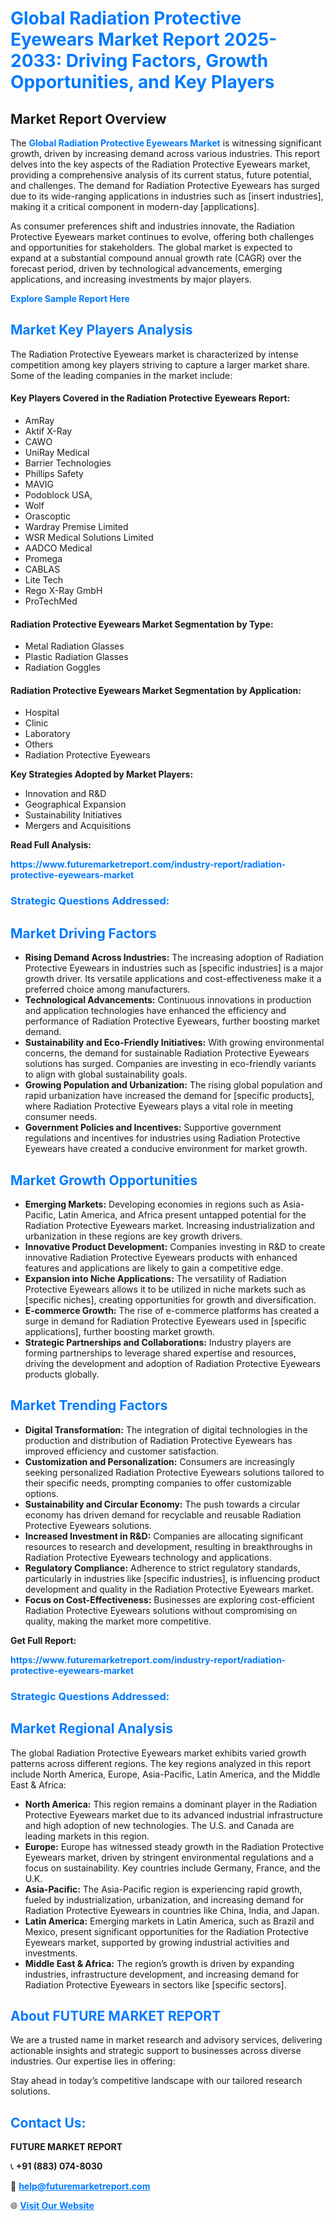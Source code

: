 <h1 style="color: #007BFF;">Global Radiation Protective Eyewears Market Report 2025-2033: Driving Factors, Growth Opportunities, and Key Players</h1>

<section id="overview">
<h2>Market Report Overview</h2>
<p>The <a href="https://www.futuremarketreport.com/industry-report/radiation-protective-eyewears-market" style="color: #007BFF; text-decoration: none;"><strong>Global Radiation Protective Eyewears Market</strong></a> is witnessing significant growth, driven by increasing demand across various industries. This report delves into the key aspects of the Radiation Protective Eyewears market, providing a comprehensive analysis of its current status, future potential, and challenges. The demand for Radiation Protective Eyewears has surged due to its wide-ranging applications in industries such as [insert industries], making it a critical component in modern-day [applications].</p>
<p>As consumer preferences shift and industries innovate, the Radiation Protective Eyewears market continues to evolve, offering both challenges and opportunities for stakeholders. The global market is expected to expand at a substantial compound annual growth rate (CAGR) over the forecast period, driven by technological advancements, emerging applications, and increasing investments by major players.</p>
</section>

<section id="overview">
<p><a href="https://www.futuremarketreport.com/request-sample/reportId=123491" style="color: #007BFF; text-decoration: none;"><strong>Explore Sample Report Here</strong></a></p>
</section>

<section id="key-players">
<h2 style="color: #007BFF;">Market Key Players Analysis</h2>
<p>The Radiation Protective Eyewears market is characterized by intense competition among key players striving to capture a larger market share. Some of the leading companies in the market include:</p>
<h4>Key Players Covered in the Radiation Protective Eyewears Report:</h4>
<ul><li>AmRay</li><li>Aktif X-Ray</li><li>CAWO</li><li>UniRay Medical</li><li>Barrier Technologies</li><li>Phillips Safety</li><li>MAVIG</li><li>Podoblock USA,</li><li>Wolf</li><li>Orascoptic</li><li>Wardray Premise Limited</li><li>WSR Medical Solutions Limited</li><li>AADCO Medical</li><li>Promega</li><li>CABLAS</li><li>Lite Tech</li><li>Rego X-Ray GmbH</li><li>ProTechMed</li></ul>
<h4>Radiation Protective Eyewears Market Segmentation by Type:</h4>
<ul><li>Metal Radiation Glasses</li><li>Plastic Radiation Glasses</li><li>Radiation Goggles</li></ul>

<h4>Radiation Protective Eyewears Market Segmentation by Application:</h4>
<ul><li>Hospital</li><li>Clinic</li><li>Laboratory</li><li>Others</li><li>Radiation Protective Eyewears</li></ul>
<p><strong>Key Strategies Adopted by Market Players:</strong></p>
<ul>
<li>Innovation and R&D</li>
<li>Geographical Expansion</li>
<li>Sustainability Initiatives</li>
<li>Mergers and Acquisitions</li>
</ul>
</section>

<section>
<p><strong>Read Full Analysis: </strong></p><a href="https://www.futuremarketreport.com/industry-report/radiation-protective-eyewears-market" style="color: #007BFF; text-decoration: none;"><strong>https://www.futuremarketreport.com/industry-report/radiation-protective-eyewears-market</strong></a>
<h3 style="color: #007BFF;">Strategic Questions Addressed:</h3>
</section>

<section id="driving-factors">
<h2 style="color: #007BFF;">Market Driving Factors</h2>
<ul>
<li><strong>Rising Demand Across Industries:</strong> The increasing adoption of Radiation Protective Eyewears in industries such as [specific industries] is a major growth driver. Its versatile applications and cost-effectiveness make it a preferred choice among manufacturers.</li>
<li><strong>Technological Advancements:</strong> Continuous innovations in production and application technologies have enhanced the efficiency and performance of Radiation Protective Eyewears, further boosting market demand.</li>
<li><strong>Sustainability and Eco-Friendly Initiatives:</strong> With growing environmental concerns, the demand for sustainable Radiation Protective Eyewears solutions has surged. Companies are investing in eco-friendly variants to align with global sustainability goals.</li>
<li><strong>Growing Population and Urbanization:</strong> The rising global population and rapid urbanization have increased the demand for [specific products], where Radiation Protective Eyewears plays a vital role in meeting consumer needs.</li>
<li><strong>Government Policies and Incentives:</strong> Supportive government regulations and incentives for industries using Radiation Protective Eyewears have created a conducive environment for market growth.</li>
</ul>
</section>

<section id="growth-opportunities">
<h2 style="color: #007BFF;">Market Growth Opportunities</h2>
<ul>
<li><strong>Emerging Markets:</strong> Developing economies in regions such as Asia-Pacific, Latin America, and Africa present untapped potential for the Radiation Protective Eyewears market. Increasing industrialization and urbanization in these regions are key growth drivers.</li>
<li><strong>Innovative Product Development:</strong> Companies investing in R&D to create innovative Radiation Protective Eyewears products with enhanced features and applications are likely to gain a competitive edge.</li>
<li><strong>Expansion into Niche Applications:</strong> The versatility of Radiation Protective Eyewears allows it to be utilized in niche markets such as [specific niches], creating opportunities for growth and diversification.</li>
<li><strong>E-commerce Growth:</strong> The rise of e-commerce platforms has created a surge in demand for Radiation Protective Eyewears used in [specific applications], further boosting market growth.</li>
<li><strong>Strategic Partnerships and Collaborations:</strong> Industry players are forming partnerships to leverage shared expertise and resources, driving the development and adoption of Radiation Protective Eyewears products globally.</li>
</ul>
</section>

<section id="trending-factors">
<h2 style="color: #007BFF;">Market Trending Factors</h2>
<ul>
<li><strong>Digital Transformation:</strong> The integration of digital technologies in the production and distribution of Radiation Protective Eyewears has improved efficiency and customer satisfaction.</li>
<li><strong>Customization and Personalization:</strong> Consumers are increasingly seeking personalized Radiation Protective Eyewears solutions tailored to their specific needs, prompting companies to offer customizable options.</li>
<li><strong>Sustainability and Circular Economy:</strong> The push towards a circular economy has driven demand for recyclable and reusable Radiation Protective Eyewears solutions.</li>
<li><strong>Increased Investment in R&D:</strong> Companies are allocating significant resources to research and development, resulting in breakthroughs in Radiation Protective Eyewears technology and applications.</li>
<li><strong>Regulatory Compliance:</strong> Adherence to strict regulatory standards, particularly in industries like [specific industries], is influencing product development and quality in the Radiation Protective Eyewears market.</li>
<li><strong>Focus on Cost-Effectiveness:</strong> Businesses are exploring cost-efficient Radiation Protective Eyewears solutions without compromising on quality, making the market more competitive.</li>
</ul>
</section>

<section>
<p><strong>Get Full Report: </strong></p><a href="https://www.futuremarketreport.com/industry-report/radiation-protective-eyewears-market" style="color: #007BFF; text-decoration: none;"><strong>https://www.futuremarketreport.com/industry-report/radiation-protective-eyewears-market</strong></a>
<h3 style="color: #007BFF;">Strategic Questions Addressed:</h3>
</section>


<section id="regional-analysis">
<h2 style="color: #007BFF;">Market Regional Analysis</h2>
<p>The global Radiation Protective Eyewears market exhibits varied growth patterns across different regions. The key regions analyzed in this report include North America, Europe, Asia-Pacific, Latin America, and the Middle East & Africa:</p>
<ul>
<li><strong>North America:</strong> This region remains a dominant player in the Radiation Protective Eyewears market due to its advanced industrial infrastructure and high adoption of new technologies. The U.S. and Canada are leading markets in this region.</li>
<li><strong>Europe:</strong> Europe has witnessed steady growth in the Radiation Protective Eyewears market, driven by stringent environmental regulations and a focus on sustainability. Key countries include Germany, France, and the U.K.</li>
<li><strong>Asia-Pacific:</strong> The Asia-Pacific region is experiencing rapid growth, fueled by industrialization, urbanization, and increasing demand for Radiation Protective Eyewears in countries like China, India, and Japan.</li>
<li><strong>Latin America:</strong> Emerging markets in Latin America, such as Brazil and Mexico, present significant opportunities for the Radiation Protective Eyewears market, supported by growing industrial activities and investments.</li>
<li><strong>Middle East & Africa:</strong> The region’s growth is driven by expanding industries, infrastructure development, and increasing demand for Radiation Protective Eyewears in sectors like [specific sectors].</li>
</ul>
</section>

<footer>
<h2 style="color: #007BFF;">About FUTURE MARKET REPORT</h2>
<p>We are a trusted name in market research and advisory services, delivering actionable insights and strategic support to businesses across diverse industries. Our expertise lies in offering:</p>

<p>Stay ahead in today’s competitive landscape with our tailored research solutions.</p>

<h2 style="color: #007BFF;">Contact Us:</h2>
<p><strong>FUTURE MARKET REPORT</strong></p>
<p>📞 <strong>+91 (883) 074-8030</strong></p>
<p>📧 <strong><a href="mailto:help@futuremarketreport.com" style="color: #007BFF;">help@futuremarketreport.com</a></strong></p>
<p>🌐 <strong><a href="https://www.futuremarketreport.com/" style="color: #007BFF;">Visit Our Website</a></strong></p>
</footer>